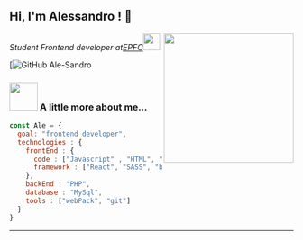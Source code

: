 <h2> Hi, I'm  Alessandro ! 👋</h2>
<img align='right' src="https://media.giphy.com/media/ieyl9zmCjO4b4t6qoY/giphy.gif" width="230">
<p><em>Student Frontend developer at<a href="https://www.epfc.eu/formations?categorie%5B3%5D=3">EPFC</a><img src="https://media.giphy.com/media/icUEIrjnUuFCWDxFpU/giphy.gif" width="30">
  
</em></p>


[![GitHub Ale-Sandro](https://github.com/Ale-Sandro)


### <img src="https://media.giphy.com/media/VgCDAzcKvsR6OM0uWg/giphy.gif" width="50"> A little more about me...  

```javascript
const Ale = {
  goal: "frontend developer",
  technologies : {
    frontEnd : {
      code : ["Javascript" , "HTML", "CSS"],
      framework : ["React", "SASS", "bootstrap"],
    },
    backEnd : "PHP",
    database : "MySql", 
    tools : ["webPack", "git"]
  }
}
```



---
